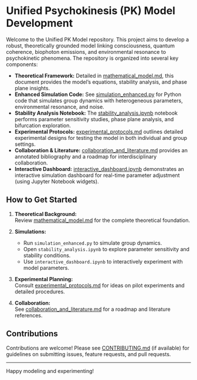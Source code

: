 # Unified Psychokinesis (PK) Model Development

Welcome to the Unified PK Model repository. This project aims to develop a robust, theoretically grounded model linking consciousness, quantum coherence, biophoton emissions, and environmental resonance to psychokinetic phenomena. The repository is organized into several key components:

- **Theoretical Framework:** Detailed in [mathematical_model.md](mathematical_model.md), this document provides the model’s equations, stability analysis, and phase plane insights.
- **Enhanced Simulation Code:** See [simulation_enhanced.py](simulation_enhanced.py) for Python code that simulates group dynamics with heterogeneous parameters, environmental resonance, and noise.
- **Stability Analysis Notebook:** The [stability_analysis.ipynb](stability_analysis.ipynb) notebook performs parameter sensitivity studies, phase plane analysis, and bifurcation exploration.
- **Experimental Protocols:** [experimental_protocols.md](experimental_protocols.md) outlines detailed experimental designs for testing the model in both individual and group settings.
- **Collaboration & Literature:** [collaboration_and_literature.md](collaboration_and_literature.md) provides an annotated bibliography and a roadmap for interdisciplinary collaboration.
- **Interactive Dashboard:** [interactive_dashboard.ipynb](interactive_dashboard.ipynb) demonstrates an interactive simulation dashboard for real-time parameter adjustment (using Jupyter Notebook widgets).

## How to Get Started

1. **Theoretical Background:**  
   Review [mathematical_model.md](mathematical_model.md) for the complete theoretical foundation.

2. **Simulations:**  
   - Run `simulation_enhanced.py` to simulate group dynamics.
   - Open `stability_analysis.ipynb` to explore parameter sensitivity and stability conditions.
   - Use `interactive_dashboard.ipynb` to interactively experiment with model parameters.

3. **Experimental Planning:**  
   Consult [experimental_protocols.md](experimental_protocols.md) for ideas on pilot experiments and detailed procedures.

4. **Collaboration:**  
   See [collaboration_and_literature.md](collaboration_and_literature.md) for a roadmap and literature references.

## Contributions

Contributions are welcome! Please see [CONTRIBUTING.md](CONTRIBUTING.md) (if available) for guidelines on submitting issues, feature requests, and pull requests.

---

Happy modeling and experimenting!
